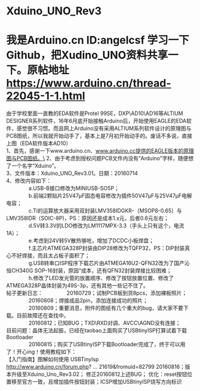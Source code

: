 # Xduino_UNO_Rev3
# 我是Arduino.cn ID:angelcsf 学习一下Github，把Xudino_UNO资料共享一下。原帖地址 https://www.arduino.cn/thread-22045-1-1.html
由于学校里面一直教的EDA软件是Protel 99SE，DXP\AD10\AD16等ALTIUM DESIGNER系列软件，16年6月底开始接触Arduino后，开始使用EAGLE的EDA软件，感觉很不习惯。而且网上Arduino没有采用ALTIUM系列软件设计的原理图与PCB图纸，所以我就开始动手了，基本上是7月初开始动手的。废话不多说，直接上图（EDA软件版本AD10）\
       1、首先，感谢一下www.arduino.cn、www.arduino.cc提供的EAGLE版本的原理图与PCB图纸。\
       2、由于考虑到授权问题PCB文件内没有“Arduino”字样，随便想了一个名字“Xduino”。\
       3、文件版本：Xduino_UNO_Rev3.01。日期：20160714\
       4、修改内容如下：\
　　　　       a.USB-B接口修改为MINIUSB-SO5P；\
　　　       　b.前端2颗贴片25V47μF固态电容修改为插件50V47μF与25V47μF电解电容；\
　　　       　c.Ti的运算放大器采用双封装LMV358IDGKR-（MSOP8-0.65）与LMV358IDR（SOIC-8P)，PS：原因还是成本1.x元，后者0.6元左右；<br>
　　　　       d.5V转3.3V的LDO修改为LM1117MPX-3.3（手头上只有这个，电流1A）；<br>
　       　　　e.考虑到24V转5V散热够呛，增加了DCDC小板焊盘；<br>
　       　　　f.主芯片ATMEGA328P封装由DIP28修改为TQFP32，PS：DIP封装真心不好焊接，而且太占板子面积了；<br>
　       　　　g.USB转串口ISP程序下载芯片由ATMEGA16U2-QFN32改为了国产沁恒CH340G SOP-16封装，原因“成本，还有QFN32封装焊接比较困难；<br>
　　       　　h.修改了LED发光管的放置顺序、修改了按钮放置位置、修改了ATMEGA328P晶体封装为49S-3p，还有其他一些记不住了。 <br>
    帖子更新日志：
　       　　　20160729；试制PCB板到货8pcs，添加裸板照片；\
　       　　　20160808；焊接成品2pin，添加连接成功的照片；\
　       　　　20160809；重要消息，附件的图纸有几个重大的bug，请大家不要下载。目前故障还在查找中。\
　       　　　20160812；已知BUG；TXD\RXD对调、AVCC\AGND没有连接；  \
                         目前问题：晶体无法起振，已经在taobao上面购买了USBtinyISP打算试着下载Bootloader\
　       　　　20160815；购买了USBtinyISP下载Bootloader完成了，终于可以用了！开心ing！使用教程如下：\
 【入门指南】图解如何使用 USBTinyIsp\
http://www.arduino.cn/forum.php? ... 21619&fromuid=82799
     20160816；版本升级至Xduino_Uno_Rev3.02；
                        修正20160812上述BUG；
                        优化：reset按钮位置移至官方一致，且增加插件按钮封装；ICSP增加USBtinyISP烧写方向标识



